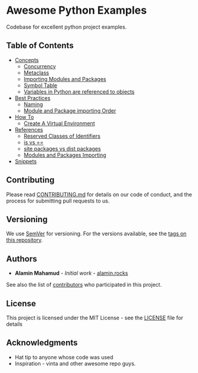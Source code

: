 # Awesome Python Examples

Codebase for excellent python project examples.

## Table of Contents

- [Concepts](./docs/CONCEPTS.md)
  - [Concurrency](./docs/CONCEPTS.md#concurrency)
  - [Metaclass](./docs/CONCEPTS.md#metaclass)
  - [Importing Modules and Packages](./docs/CONCEPTS.md#importing-modules-and-packages)
  - [Symbol Table](./docs/CONCEPTS.md#symbol-table)
  - [Variables in Python are referenced to objects](./docs/CONCEPTS.md#variables-in-python-are-referenced-to-objects)
- [Best Practices](./docs/BEST-PRACTICES.md)
  - [Naming](./docs/BEST-PRACTICES.md#naming)
  - [Module and Package importing Order](./docs/BEST-PRACTICES.md#Module-and-Package-importing-Order)
- [How To](./docs/HOW-TO.md)
  - [Create A Virtual Environment](./docs/HOW-TO.md#create-a-virtual-environment)
- [References](./docs/REFERENCES.md)
  - [Reserved Classes of Identifiers](./docs/REFERENCES.md#Reserved-Classes-of-Identifiers)
  - [is vs ==](./docs/REFERENCES.md#is-vs-equal)
  - [site packages vs dist packages](./docs/REFERENCES.md#site-packages-vs-dist-packages)
  - [Modules and Packages Importing](./docs/REFERENCES.md#Modules-and-Packages-Importing)
- [Snippets](./docs/SNIPPETS.md)

## Contributing

Please read [CONTRIBUTING.md](./.github/CONTRIBUTING.md) for details on our code of conduct, and the process for submitting pull requests to us.

## Versioning

We use [SemVer](http://semver.org/) for versioning. For the versions available, see the [tags on this repository](https://github.com/your/project/tags).

## Authors

- **Alamin Mahamud** - _Initial work_ - [alamin.rocks](https://alamin-rocks.herokuapp.com)

See also the list of [contributors](https://github.com/alamin-mahamud/awesome-python/contributors) who participated in this project.

## License

This project is licensed under the MIT License - see the [LICENSE](LICENSE) file for details

## Acknowledgments

- Hat tip to anyone whose code was used
- Inspiration - vinta and other awesome repo guys.
